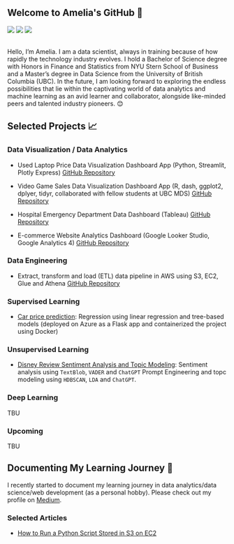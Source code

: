 ## Welcome to Amelia's GitHub 👋
[![](https://img.shields.io/badge/LinkedIn-0077B5?style=for-the-badge&logo=linkedin&logoColor=white)](https://www.linkedin.com/in/amelia-tang/)
[![](https://img.shields.io/badge/GitHub-100000?style=for-the-badge&logo=github&logoColor=white)](https://github.com/aimee0317)
[![](https://img.shields.io/badge/Microsoft_Outlook-0078D4?style=for-the-badge&logo=microsoft-outlook&logoColor=white)](mailto:aimee.tang0317@gmail.com)

<br>Hello, I’m Amelia. I am a data scientist, always in training because of how rapidly the technology industry evolves. I hold a Bachelor of Science degree with Honors in Finance and Statistics from NYU Stern School of Business and a Master’s degree in Data Science from the University of British Columbia (UBC). In the future, I am looking forward to exploring the endless possibilities that lie within the captivating world of data analytics and machine learning as an avid learner and collaborator, alongside like-minded peers and talented industry pioneers. 😊

## Selected Projects 📈
### Data Visualization / Data Analytics 
- Used Laptop Price Data Visualization Dashboard App (Python, Streamlit, Plotly Express) 
[GitHub Repository](https://github.com/aimee0317/laptop_price_data_visualization)

- Video Game Sales Data Visualization Dashboard App (R, dash, ggplot2, dplyer, tidyr, collaborated with fellow students at UBC MDS)
[GitHub Repository](https://github.com/UBC-MDS/video_game_sales_dashboard_R) 

- Hospital Emergency Department Data Dashboard (Tableau)
[GitHub Repository](https://github.com/aimee0317/hospital-emergency-department-tableau-dashboard)

- E-commerce Website Analytics Dashboard (Google Looker Studio, Google Analytics 4)
[GitHub Repository](https://github.com/aimee0317/google-looker-studio-ecommerce-dashboard/tree/main)

### Data Engineering
- Extract, transform and load (ETL) data pipeline in AWS using S3, EC2, Glue and Athena
[GitHub Repository](https://github.com/aimee0317/ETL-Data-Pipelines)

### Supervised Learning 
- [Car price prediction](https://github.com/aimee0317/car_price_prediction): Regression using linear regression and tree-based models (deployed on Azure as a Flask app and containerized the project using Docker)

### Unsupervised Learning 
- [Disney Review Sentiment Analysis and Topic Modeling](https://github.com/aimee0317/topic_modeling_Disney_reviews): Sentiment analysis using `TextBlob`, `VADER` and `ChatGPT` Prompt Engineering and topc modeling using `HDBSCAN`, `LDA` and `ChatGPT`. 

### Deep Learning 
TBU 
### Upcoming 
TBU 

## Documenting My Learning Journey 📖
I recently started to document my learning journey in data analytics/data science/web development (as a personal hobby). Please check out my profile on [Medium](https://medium.com/@aimee.tang0317).
### Selected Articles 
- [How to Run a Python Script Stored in S3 on EC2](https://medium.com/@aimee.tang0317/beginners-guide-to-aws-how-to-run-a-python-script-stored-in-s3-on-ec2-f05730c500e7)


